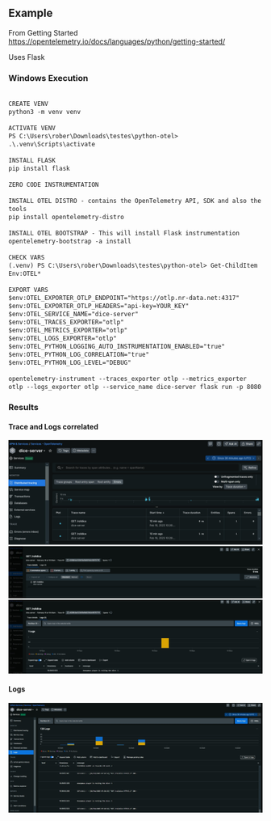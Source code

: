 
## Example

From Getting Started
https://opentelemetry.io/docs/languages/python/getting-started/ 

Uses Flask


### Windows Execution
```

CREATE VENV
python3 -m venv venv

ACTIVATE VENV
PS C:\Users\rober\Downloads\testes\python-otel> .\.venv\Scripts\activate

INSTALL FLASK 
pip install flask

ZERO CODE INSTRUMENTATION 

INSTALL OTEL DISTRO - contains the OpenTelemetry API, SDK and also the tools
pip install opentelemetry-distro

INSTALL OTEL BOOTSTRAP - This will install Flask instrumentation
opentelemetry-bootstrap -a install

CHECK VARS
(.venv) PS C:\Users\rober\Downloads\testes\python-otel> Get-ChildItem Env:OTEL*

EXPORT VARS
$env:OTEL_EXPORTER_OTLP_ENDPOINT="https://otlp.nr-data.net:4317"
$env:OTEL_EXPORTER_OTLP_HEADERS="api-key=YOUR_KEY"
$env:OTEL_SERVICE_NAME="dice-server"
$env:OTEL_TRACES_EXPORTER="otlp"
$env:OTEL_METRICS_EXPORTER="otlp"
$env:OTEL_LOGS_EXPORTER="otlp"
$env:OTEL_PYTHON_LOGGING_AUTO_INSTRUMENTATION_ENABLED="true"
$env:OTEL_PYTHON_LOG_CORRELATION="true"
$env:OTEL_PYTHON_LOG_LEVEL="DEBUG"

opentelemetry-instrument --traces_exporter otlp --metrics_exporter otlp --logs_exporter otlp --service_name dice-server flask run -p 8080

```

### Results
#### Trace and Logs correlated
![Image 1](./img/flask-otel-new-relic-01.jpg)
![Image 2](./img/flask-otel-new-relic-02.jpg)
![Image 3](./img/flask-otel-new-relic-03.jpg)

#### Logs
![Image 4](./img/flask-otel-new-relic-04.jpg)